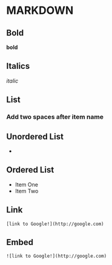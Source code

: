 # MARKDOWN

## Bold

**bold**

## Italics

_italic_

## List

### Add two spaces after item name

## Unordered List

-

## Ordered List

- Item One
- Item Two

## Link

`[link to Google!](http://google.com)`

## Embed

`![link to Google!](http://google.com)`

